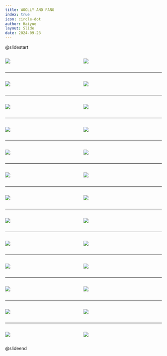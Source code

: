 ```yaml
---
title: WOOLLY AND FANG
index: true
icon: circle-dot
author: Haiyue
layout: Slide
date: 2024-09-23
---
```

 
@slidestart

<div style="display:flex">
<div style="flex:1">

![](https://raw.githubusercontent.com/yclord/reading/refs/heads/master/english/Level-S/WOOLLY%20AND%20FANG/001.webp)
</div>
<div style="flex:1">

![](https://raw.githubusercontent.com/yclord/reading/refs/heads/master/english/Level-S/WOOLLY%20AND%20FANG/002.webp)
</div>
</div>

---

<div style="display:flex">
<div style="flex:1">

![](https://raw.githubusercontent.com/yclord/reading/refs/heads/master/english/Level-S/WOOLLY%20AND%20FANG/003.webp)
</div>
<div style="flex:1">

![](https://raw.githubusercontent.com/yclord/reading/refs/heads/master/english/Level-S/WOOLLY%20AND%20FANG/004.webp)
</div>
</div>

---

<div style="display:flex">
<div style="flex:1">

![](https://raw.githubusercontent.com/yclord/reading/refs/heads/master/english/Level-S/WOOLLY%20AND%20FANG/005.webp)
</div>
<div style="flex:1">

![](https://raw.githubusercontent.com/yclord/reading/refs/heads/master/english/Level-S/WOOLLY%20AND%20FANG/006.webp)
</div>
</div>

---

<div style="display:flex">
<div style="flex:1">

![](https://raw.githubusercontent.com/yclord/reading/refs/heads/master/english/Level-S/WOOLLY%20AND%20FANG/007.webp)
</div>
<div style="flex:1">

![](https://raw.githubusercontent.com/yclord/reading/refs/heads/master/english/Level-S/WOOLLY%20AND%20FANG/008.webp)
</div>
</div>

---

<div style="display:flex">
<div style="flex:1">

![](https://raw.githubusercontent.com/yclord/reading/refs/heads/master/english/Level-S/WOOLLY%20AND%20FANG/009.webp)
</div>
<div style="flex:1">

![](https://raw.githubusercontent.com/yclord/reading/refs/heads/master/english/Level-S/WOOLLY%20AND%20FANG/010.webp)
</div>
</div>

---

<div style="display:flex">
<div style="flex:1">

![](https://raw.githubusercontent.com/yclord/reading/refs/heads/master/english/Level-S/WOOLLY%20AND%20FANG/011.webp)
</div>
<div style="flex:1">

![](https://raw.githubusercontent.com/yclord/reading/refs/heads/master/english/Level-S/WOOLLY%20AND%20FANG/012.webp)
</div>
</div>

---

<div style="display:flex">
<div style="flex:1">

![](https://raw.githubusercontent.com/yclord/reading/refs/heads/master/english/Level-S/WOOLLY%20AND%20FANG/013.webp)
</div>
<div style="flex:1">

![](https://raw.githubusercontent.com/yclord/reading/refs/heads/master/english/Level-S/WOOLLY%20AND%20FANG/014.webp)
</div>
</div>

---

<div style="display:flex">
<div style="flex:1">

![](https://raw.githubusercontent.com/yclord/reading/refs/heads/master/english/Level-S/WOOLLY%20AND%20FANG/015.webp)
</div>
<div style="flex:1">

![](https://raw.githubusercontent.com/yclord/reading/refs/heads/master/english/Level-S/WOOLLY%20AND%20FANG/016.webp)
</div>
</div>

---

<div style="display:flex">
<div style="flex:1">

![](https://raw.githubusercontent.com/yclord/reading/refs/heads/master/english/Level-S/WOOLLY%20AND%20FANG/017.webp)
</div>
<div style="flex:1">

![](https://raw.githubusercontent.com/yclord/reading/refs/heads/master/english/Level-S/WOOLLY%20AND%20FANG/018.webp)
</div>
</div>

---

<div style="display:flex">
<div style="flex:1">

![](https://raw.githubusercontent.com/yclord/reading/refs/heads/master/english/Level-S/WOOLLY%20AND%20FANG/019.webp)
</div>
<div style="flex:1">

![](https://raw.githubusercontent.com/yclord/reading/refs/heads/master/english/Level-S/WOOLLY%20AND%20FANG/020.webp)
</div>
</div>

---

<div style="display:flex">
<div style="flex:1">

![](https://raw.githubusercontent.com/yclord/reading/refs/heads/master/english/Level-S/WOOLLY%20AND%20FANG/021.webp)
</div>
<div style="flex:1">

![](https://raw.githubusercontent.com/yclord/reading/refs/heads/master/english/Level-S/WOOLLY%20AND%20FANG/022.webp)
</div>
</div>

---

<div style="display:flex">
<div style="flex:1">

![](https://raw.githubusercontent.com/yclord/reading/refs/heads/master/english/Level-S/WOOLLY%20AND%20FANG/023.webp)
</div>
<div style="flex:1">

![](https://raw.githubusercontent.com/yclord/reading/refs/heads/master/english/Level-S/WOOLLY%20AND%20FANG/024.webp)
</div>
</div>

---

<div style="display:flex">
<div style="flex:1">

![](https://raw.githubusercontent.com/yclord/reading/refs/heads/master/english/Level-S/WOOLLY%20AND%20FANG/025.webp)
</div>
<div style="flex:1">

![](https://raw.githubusercontent.com/yclord/reading/refs/heads/master/english/Level-S/WOOLLY%20AND%20FANG/026.webp)
</div>
</div>

@slideend